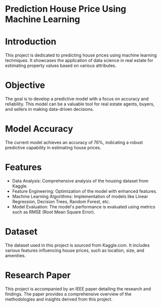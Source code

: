 # Prediction House Price Using Machine Learning


# Introduction

This project is dedicated to predicting house prices using machine learning techniques. It showcases the application of data science in real estate for estimating property values based on various attributes.

# Objective

The goal is to develop a predictive model with a focus on accuracy and reliability. This model can be a valuable tool for real estate agents, buyers, and sellers in making data-driven decisions.

# Model Accuracy
The current model achieves an accuracy of 76%, indicating a robust predictive capability in estimating house prices.

# Features
- Data Analysis: Comprehensive analysis of the housing dataset from Kaggle.
- Feature Engineering: Optimization of the model with enhanced features.
- Machine Learning Algorithms: Implementation of models like Linear Regression, Decision Trees, Random Forest, etc.
- Model Evaluation: The model's performance is evaluated using metrics such as RMSE (Root Mean Square Error).

# Dataset
The dataset used in this project is sourced from Kaggle.com. It includes various features influencing house prices, such as location, size, and amenities.

# Research Paper
This project is accompanied by an IEEE paper detailing the research and findings. The paper provides a comprehensive overview of the methodologies and insights derived from this project.
